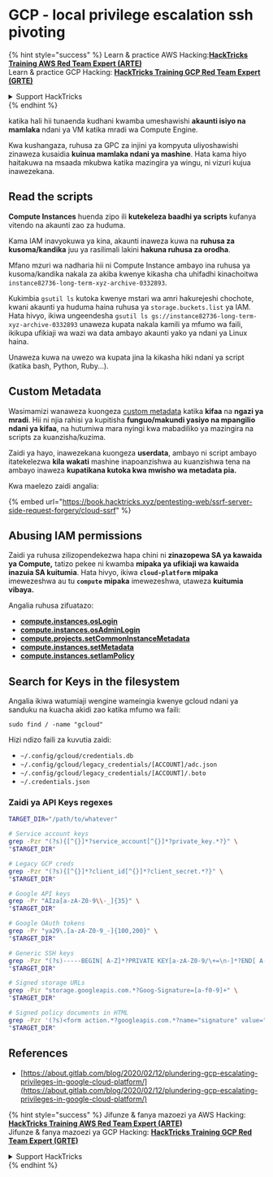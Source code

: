 # GCP - local privilege escalation ssh pivoting

{% hint style="success" %}
Learn & practice AWS Hacking:<img src="../../../.gitbook/assets/image (1) (1) (1) (1).png" alt="" data-size="line">[**HackTricks Training AWS Red Team Expert (ARTE)**](https://training.hacktricks.xyz/courses/arte)<img src="../../../.gitbook/assets/image (1) (1) (1) (1).png" alt="" data-size="line">\
Learn & practice GCP Hacking: <img src="../../../.gitbook/assets/image (2) (1).png" alt="" data-size="line">[**HackTricks Training GCP Red Team Expert (GRTE)**<img src="../../../.gitbook/assets/image (2) (1).png" alt="" data-size="line">](https://training.hacktricks.xyz/courses/grte)

<details>

<summary>Support HackTricks</summary>

* Check the [**subscription plans**](https://github.com/sponsors/carlospolop)!
* **Join the** 💬 [**Discord group**](https://discord.gg/hRep4RUj7f) or the [**telegram group**](https://t.me/peass) or **follow** us on **Twitter** 🐦 [**@hacktricks\_live**](https://twitter.com/hacktricks_live)**.**
* **Share hacking tricks by submitting PRs to the** [**HackTricks**](https://github.com/carlospolop/hacktricks) and [**HackTricks Cloud**](https://github.com/carlospolop/hacktricks-cloud) github repos.

</details>
{% endhint %}

katika hali hii tunaenda kudhani kwamba umeshawishi **akaunti isiyo na mamlaka** ndani ya VM katika mradi wa Compute Engine.

Kwa kushangaza, ruhusa za GPC za injini ya kompyuta uliyoshawishi zinaweza kusaidia **kuinua mamlaka ndani ya mashine**. Hata kama hiyo haitakuwa na msaada mkubwa katika mazingira ya wingu, ni vizuri kujua inawezekana.

## Read the scripts <a href="#follow-the-scripts" id="follow-the-scripts"></a>

**Compute Instances** huenda zipo ili **kutekeleza baadhi ya scripts** kufanya vitendo na akaunti zao za huduma.

Kama IAM inavyokuwa ya kina, akaunti inaweza kuwa na **ruhusa za kusoma/kandika** juu ya rasilimali lakini **hakuna ruhusa za orodha**.

Mfano mzuri wa nadharia hii ni Compute Instance ambayo ina ruhusa ya kusoma/kandika nakala za akiba kwenye kikasha cha uhifadhi kinachoitwa `instance82736-long-term-xyz-archive-0332893`.

Kukimbia `gsutil ls` kutoka kwenye mstari wa amri hakurejeshi chochote, kwani akaunti ya huduma haina ruhusa ya `storage.buckets.list` ya IAM. Hata hivyo, ikiwa ungeendesha `gsutil ls gs://instance82736-long-term-xyz-archive-0332893` unaweza kupata nakala kamili ya mfumo wa faili, ikikupa ufikiaji wa wazi wa data ambayo akaunti yako ya ndani ya Linux haina.

Unaweza kuwa na uwezo wa kupata jina la kikasha hiki ndani ya script (katika bash, Python, Ruby...).

## Custom Metadata

Wasimamizi wanaweza kuongeza [custom metadata](https://cloud.google.com/compute/docs/storing-retrieving-metadata#custom) katika **kifaa** na **ngazi ya mradi**. Hii ni njia rahisi ya kupitisha **funguo/makundi yasiyo na mpangilio ndani ya kifaa**, na hutumiwa mara nyingi kwa mabadiliko ya mazingira na scripts za kuanzisha/kuzima.

Zaidi ya hayo, inawezekana kuongeza **userdata**, ambayo ni script ambayo itatekelezwa **kila wakati** mashine inapoanzishwa au kuanzishwa tena na ambayo inaweza **kupatikana kutoka kwa mwisho wa metadata pia.**

Kwa maelezo zaidi angalia:

{% embed url="https://book.hacktricks.xyz/pentesting-web/ssrf-server-side-request-forgery/cloud-ssrf" %}

## **Abusing IAM permissions**

Zaidi ya ruhusa zilizopendekezwa hapa chini ni **zinazopewa SA ya kawaida ya Compute,** tatizo pekee ni kwamba **mipaka ya ufikiaji wa kawaida inazuia SA kuitumia**. Hata hivyo, ikiwa **`cloud-platform`** **mipaka** imewezeshwa au tu **`compute`** **mipaka** imewezeshwa, utaweza **kuitumia vibaya.**

Angalia ruhusa zifuatazo:

* [**compute.instances.osLogin**](gcp-compute-privesc/#compute.instances.oslogin)
* [**compute.instances.osAdminLogin**](gcp-compute-privesc/#compute.instances.osadminlogin)
* [**compute.projects.setCommonInstanceMetadata**](gcp-compute-privesc/#compute.projects.setcommoninstancemetadata)
* [**compute.instances.setMetadata**](gcp-compute-privesc/#compute.instances.setmetadata)
* [**compute.instances.setIamPolicy**](gcp-compute-privesc/#compute.instances.setiampolicy)

## Search for Keys in the filesystem

Angalia ikiwa watumiaji wengine wameingia kwenye gcloud ndani ya sanduku na kuacha akidi zao katika mfumo wa faili:
```
sudo find / -name "gcloud"
```
Hizi ndizo faili za kuvutia zaidi:

* `~/.config/gcloud/credentials.db`
* `~/.config/gcloud/legacy_credentials/[ACCOUNT]/adc.json`
* `~/.config/gcloud/legacy_credentials/[ACCOUNT]/.boto`
* `~/.credentials.json`

### Zaidi ya API Keys regexes
```bash
TARGET_DIR="/path/to/whatever"

# Service account keys
grep -Pzr "(?s){[^{}]*?service_account[^{}]*?private_key.*?}" \
"$TARGET_DIR"

# Legacy GCP creds
grep -Pzr "(?s){[^{}]*?client_id[^{}]*?client_secret.*?}" \
"$TARGET_DIR"

# Google API keys
grep -Pr "AIza[a-zA-Z0-9\\-_]{35}" \
"$TARGET_DIR"

# Google OAuth tokens
grep -Pr "ya29\.[a-zA-Z0-9_-]{100,200}" \
"$TARGET_DIR"

# Generic SSH keys
grep -Pzr "(?s)-----BEGIN[ A-Z]*?PRIVATE KEY[a-zA-Z0-9/\+=\n-]*?END[ A-Z]*?PRIVATE KEY-----" \
"$TARGET_DIR"

# Signed storage URLs
grep -Pir "storage.googleapis.com.*?Goog-Signature=[a-f0-9]+" \
"$TARGET_DIR"

# Signed policy documents in HTML
grep -Pzr '(?s)<form action.*?googleapis.com.*?name="signature" value=".*?">' \
"$TARGET_DIR"
```
## References

* [https://about.gitlab.com/blog/2020/02/12/plundering-gcp-escalating-privileges-in-google-cloud-platform/](https://about.gitlab.com/blog/2020/02/12/plundering-gcp-escalating-privileges-in-google-cloud-platform/)

{% hint style="success" %}
Jifunze & fanya mazoezi ya AWS Hacking:<img src="../../../.gitbook/assets/image (1) (1) (1) (1).png" alt="" data-size="line">[**HackTricks Training AWS Red Team Expert (ARTE)**](https://training.hacktricks.xyz/courses/arte)<img src="../../../.gitbook/assets/image (1) (1) (1) (1).png" alt="" data-size="line">\
Jifunze & fanya mazoezi ya GCP Hacking: <img src="../../../.gitbook/assets/image (2) (1).png" alt="" data-size="line">[**HackTricks Training GCP Red Team Expert (GRTE)**<img src="../../../.gitbook/assets/image (2) (1).png" alt="" data-size="line">](https://training.hacktricks.xyz/courses/grte)

<details>

<summary>Support HackTricks</summary>

* Angalia [**mpango wa usajili**](https://github.com/sponsors/carlospolop)!
* **Jiunge na** 💬 [**kikundi cha Discord**](https://discord.gg/hRep4RUj7f) au [**kikundi cha telegram**](https://t.me/peass) au **tufuatilie** kwenye **Twitter** 🐦 [**@hacktricks\_live**](https://twitter.com/hacktricks_live)**.**
* **Shiriki mbinu za hacking kwa kuwasilisha PRs kwa** [**HackTricks**](https://github.com/carlospolop/hacktricks) na [**HackTricks Cloud**](https://github.com/carlospolop/hacktricks-cloud) github repos.

</details>
{% endhint %}
